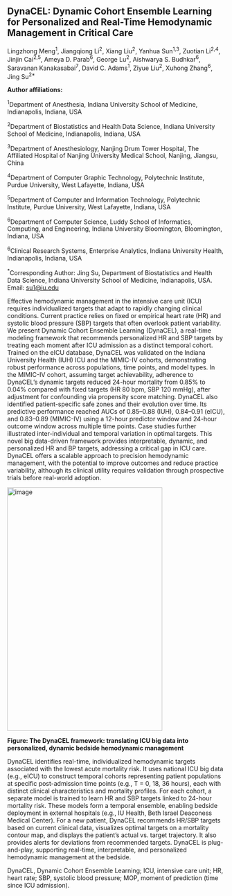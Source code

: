 ## DynaCEL: Dynamic Cohort Ensemble Learning for Personalized and Real-Time Hemodynamic Management in Critical Care
Lingzhong Meng<sup>1</sup>, Jiangqiong Li<sup>2</sup>, Xiang Liu<sup>2</sup>, Yanhua Sun<sup>1,3</sup>, Zuotian Li<sup>2,4</sup>, Jinjin Cai<sup>2,5</sup>, Ameya D. Parab<sup>6</sup>, George Lu<sup>2</sup>, Aishwarya S. Budhkar<sup>6</sup>, Saravanan Kanakasabai<sup>7</sup>, David C. Adams<sup>1</sup>, Ziyue Liu<sup>2</sup>, Xuhong Zhang<sup>6</sup>, Jing Su<sup>2*</sup>

**Author affiliations:**

<sup>1</sup>Department of Anesthesia, Indiana University School of Medicine, Indianapolis, Indiana, USA 

<sup>2</sup>Department of Biostatistics and Health Data Science, Indiana University School of Medicine, Indianapolis, Indiana, USA

<sup>3</sup>Department of Anesthesiology, Nanjing Drum Tower Hospital, The Affiliated Hospital of Nanjing University Medical School, Nanjing, Jiangsu, China

<sup>4</sup>Department of Computer Graphic Technology, Polytechnic Institute, Purdue University, West Lafayette, Indiana, USA

<sup>5</sup>Department of Computer and Information Technology, Polytechnic Institute, Purdue University, West Lafayette, Indiana, USA

<sup>6</sup>Department of Computer Science, Luddy School of Informatics, Computing, and Engineering, Indiana University Bloomington, Bloomington, Indiana, USA

<sup>6</sup>Clinical Research Systems, Enterprise Analytics, Indiana University Health, Indianapolis, Indiana, USA

<sup>*</sup>Corresponding Author: Jing Su, Department of Biostatistics and Health Data Science, Indiana University School of Medicine, Indianapolis, USA. Email: su1@iu.edu 

Effective hemodynamic management in the intensive care unit (ICU) requires individualized targets that adapt to rapidly changing clinical conditions. Current practice relies on fixed or empirical heart rate (HR) and systolic blood pressure (SBP) targets that often overlook patient variability. We present Dynamic Cohort Ensemble Learning (DynaCEL), a real-time modeling framework that recommends personalized HR and SBP targets by treating each moment after ICU admission as a distinct temporal cohort. Trained on the eICU database, DynaCEL was validated on the Indiana University Health (IUH) ICU and the MIMIC-IV cohorts, demonstrating robust performance across populations, time points, and model types. In the MIMIC-IV cohort, assuming target achievability, adherence to DynaCEL’s dynamic targets reduced 24-hour mortality from 0.85% to 0.04% compared with fixed targets (HR 80 bpm, SBP 120 mmHg), after adjustment for confounding via propensity score matching. DynaCEL also identified patient-specific safe zones and their evolution over time. Its predictive performance reached AUCs of 0.85–0.88 (IUH), 0.84–0.91 (eICU), and 0.83–0.89 (MIMIC-IV) using a 12-hour predictor window and 24-hour outcome window across multiple time points. Case studies further illustrated inter-individual and temporal variation in optimal targets. This novel big data-driven framework provides interpretable, dynamic, and personalized HR and BP targets, addressing a critical gap in ICU care. DynaCEL offers a scalable approach to precision hemodynamic management, with the potential to improve outcomes and reduce practice variability, although its clinical utility requires validation through prospective trials before real-world adoption.

<img width="358" height="562" alt="image" src="https://github.com/user-attachments/assets/0becf1b4-1e6e-4f5e-983a-82d4fb1b9523" />

**Figure: The DynaCEL framework: translating ICU big data into personalized, dynamic bedside hemodynamic management**

DynaCEL identifies real-time, individualized hemodynamic targets associated with the lowest acute mortality risk. It uses national ICU big data (e.g., eICU) to construct temporal cohorts representing patient populations at specific post-admission time points (e.g., T = 0, 18, 36 hours), each with distinct clinical characteristics and mortality profiles. For each cohort, a separate model is trained to learn HR and SBP targets linked to 24-hour mortality risk. These models form a temporal ensemble, enabling bedside deployment in external hospitals (e.g., IU Health, Beth Israel Deaconess Medical Center). For a new patient, DynaCEL recommends HR/SBP targets based on current clinical data, visualizes optimal targets on a mortality contour map, and displays the patient’s actual vs. target trajectory. It also provides alerts for deviations from recommended targets. DynaCEL is plug-and-play, supporting real-time, interpretable, and personalized hemodynamic management at the bedside.

DynaCEL, Dynamic Cohort Ensemble Learning; ICU, intensive care unit; HR, heart rate; SBP, systolic blood pressure; MOP, moment of prediction (time since ICU admission). 
